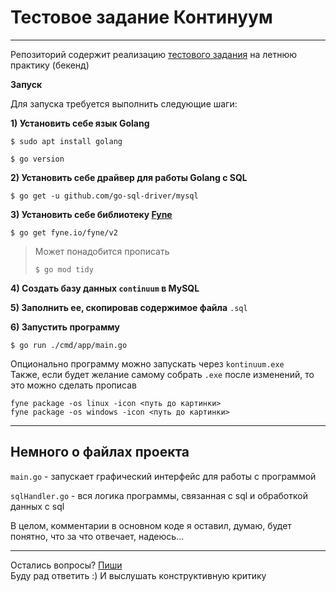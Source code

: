 # Тестовое задание Континуум
***
Репозиторий содержит реализацию 
[тестового задания](https://docs.google.com/document/d/1T7D0vDoxE2aBE37lxp22vPxlgZNLd3eg/edit)
на летнюю практику (бекенд)

**Запуск**

Для запуска требуется выполнить следующие шаги:

**1) Установить себе язык Golang**
```
$ sudo apt install golang

$ go version
```
**2) Установить себе драйвер для работы Golang с SQL**

```
$ go get -u github.com/go-sql-driver/mysql
```

**3) Установить себе библиотеку [Fyne](https://developer.fyne.io/started/)**

```
$ go get fyne.io/fyne/v2
```
>Может понадобится прописать
>```
>$ go mod tidy
>```

**4) Создать базу данных `continuum` в MySQL**

**5) Заполнить ее, скопировав содержимое файла** `.sql`

**6) Запустить программу**
```
$ go run ./cmd/app/main.go
```
Опционально программу можно запускать через `kontinuum.exe`  
Также, если будет желание самому собрать `.exe` после изменений,
то это можно сделать прописав 
```
fyne package -os linux -icon <путь до картинки>
fyne package -os windows -icon <путь до картинки>
```
***
## Немного о файлах проекта

`main.go` - запускает графический интерфейс для работы с программой

`sqlHandler.go` - вся логика программы, связанная с sql и обработкой данных с sql

В целом, комментарии в основном коде я оставил, думаю, будет понятно, что за что отвечает, надеюсь...

***

Остались вопросы? [Пиши](https://vk.com/d.okutin)  
Буду рад ответить :) И выслушать конструктивную критику
